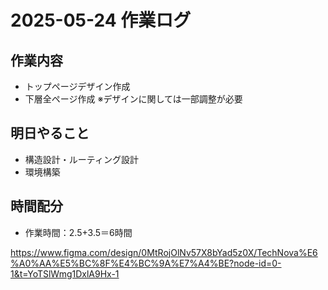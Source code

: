 # 2025-05-24 作業ログ

## 作業内容
- トップページデザイン作成
- 下層全ページ作成
※デザインに関しては一部調整が必要

## 明日やること
- 構造設計・ルーティング設計
- 環境構築

## 時間配分
- 作業時間：2.5+3.5＝6時間


https://www.figma.com/design/0MtRojOlNv57X8bYad5z0X/TechNova%E6%A0%AA%E5%BC%8F%E4%BC%9A%E7%A4%BE?node-id=0-1&t=YoTSlWmg1DxlA9Hx-1
